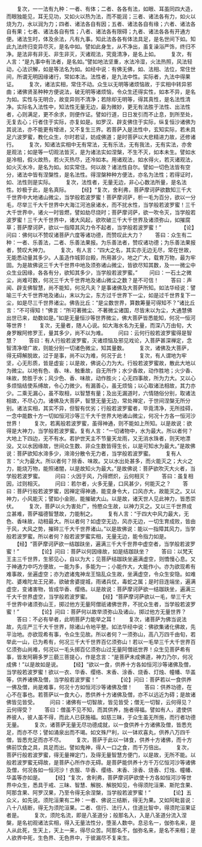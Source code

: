 <!-- { "loadSidebar": true } -->
　　复次，一一法有九种：一者、有体；二者、各各有法，如眼、耳虽同四大造，而眼独能见，耳无见功，又如火以热为法，而不能润；三者、诸法各有力，如火以烧为力，水以润为力；四者、诸法各自有因；五者、诸法各自有缘；六者、诸法各自有果；七者、诸法各自有性；八者、诸法各有限碍；九者、诸法各各有开通方便。诸法生时，体及余法，凡有九事。知此法各各有体法具足，是名世间下如。知此九法终归变异尽灭，是名中如。譬如此身生，从不净出，虽复澡浴严饰，终归不净。是法非有非无、非生非灭，灭诸观法，究竟清净，是名上如。
　　复次，有人言：“是九事中有法者，是名如。”譬如地法坚重，水法冷湿，火法热照，风法轻动，心法识解，如是等法名为如。如经中说：有佛无佛，如、法相、法位，常住世间，所谓无明因缘诸行，常如本法。法性者，是九法中性。实际者，九法中得果证。
　　复次，诸法实相，常住不动。众生以无明等诸烦恼故，于实相中转异邪曲；诸佛贤圣种种方便说法，破无明等诸烦恼，令众生还得实性，如本不异，是名为如。实性与无明合，故变异则不清净；若除却无明等，得其真性，是名法性清净。实际名入法性中，知法性无量无边，最为微妙，更无有法胜于法性、出法性者，心则满足，更不余求，则便作证。譬如行道，日日发引而不止息，到所至处，无复去心；行者住于实际，亦复如是。如罗汉、辟支佛住于实际，纵复恒沙诸佛为其说法，亦不能更有增进，又不复生三界。若菩萨入是法性中，玄知实际，若未具足六波罗蜜，教化众生，尔时若证，妨成佛道；是时菩萨以大悲精进力故，还修诸行。
　　复次，知诸法实相中无有常法，无有乐法，无有我法，无有实法，亦舍是观法；如是等一切观法皆灭，是为诸法实如涅槃，不生不灭，如本未生。譬如水是冷相，假火故热，若火灭热尽，还冷如本。用诸观法，如水得火，若灭诸观法，如火灭水冷，是名为如。如实常住。何以故？诸法性自尔。譬如一切色法皆有空分，诸法中皆有涅槃性，是名法性。得涅槃种种方便法，亦名为法性；若得证时，如、法性则是实际。
　　复次，法性者，无量无边，非心心数法所量，是名法性。妙极于此，是名真际。
　　【经】“复次，舍利弗，菩萨摩诃萨欲数知三千大千世界中大地诸山微尘，当学般若波罗蜜！菩萨摩诃萨，析一毛为百分，欲以一分毛，尽举三千大千世界中大海江河池泉诸水，而不扰水性，当学般若波罗蜜！三千大千世界中，诸火一时皆燃，譬如劫尽烧时；菩萨摩诃萨，欲一吹令灭，当学般若波罗蜜！三千大千世界中，诸大风起，欲吹破三千大千世界及诸须弥山，如摧腐草；菩萨摩诃萨，欲以一指障其风力令不起者，当学般若波罗蜜！”　　
　　【论】问曰：佛何以不赞叹诸菩萨六度等诸功德，而赞叹此大力？
　　答曰：众生有二种：一者、乐善法，二者、乐善法果报。为乐善法者，赞叹诸功德；为乐善法果报者，赞叹大神力。
　　复次，有人言：“四大之名，其实亦无边无尽，常在世故，无能悉动量其多少。人虽造作城郭台殿，所用甚少。地之广大，载育万物，最为牢固。为是故佛说三千大千世界中地及须弥诸山微尘，皆欲尽知其数，及一一微尘中众生业因缘，各各有分，欲知其多少，当学般若波罗蜜。”
　　问曰：一石土之微尘，尚难可数，何况三千大千世界地及诸山微尘之数？是不可信！
　　答曰：声闻、辟支佛智慧，尚不能知，何况凡夫？是事诸佛及大菩萨所知。如法华经说：譬喻三千大千世界地及诸山，末以为尘，东方过千世界下一尘，如是过千世界复下一尘，如是尽三千世界诸尘。佛告比丘：“是尘数世界，算数筹量可得知不？”诸比丘言：“不可得知！”佛言：“所可著微尘、不著微尘诸国，尽皆末以为尘，大通慧佛出世已来，劫数如是。”如是无量恒沙等世界微尘，佛大菩萨皆悉能知，何况一恒河等世界！
　　复次，无量者，随人心说。如大海水名为无量，而深八万由旬，大身罗睺阿修罗王，量其多少，尚不以为难。
　　问曰：云何行般若波罗蜜得是智慧？
　　答曰：有人行般若波罗蜜，灭诸烦恼及邪见戏论，入菩萨甚深禅定，念智清净增广故，则能分别一切诸色微尘，知其量数。
　　复次，诸佛及大菩萨，得无碍解脱故，过于是事，尚不以为难，何况于此！
　　复次，有人谓地为牢坚，心无形质，皆是虚妄；以是故，佛说心力为大。行般若波罗蜜故，散此大地以为微尘。以地有色、香、味、触重故，自无所作；水少香故，动作胜地；火少香、味故，势胜于水；风少色、香、味故，动作胜火；心无四事故，所为力大。又以心多烦恼结使系缚故，令心力微少。有漏善心，虽无烦恼；以心取诸法相故，其力亦少。二乘无漏心，虽不取相，以智慧有量；及出无漏道时，六情随俗分别，取诸法相故，不尽心力。诸佛及大菩萨，智慧无量无边，常处禅定，于世间涅槃无所分别。诸法实相，其实不异，但智有优劣；行般若波罗蜜者，毕竟清净，无所挂碍，一念中能数十方一切如恒河沙等三千大千世界大地诸山微尘，何况十方各一恒河沙世界！
　　复次，若离般若波罗蜜，虽得神通，则不能如上所知。以是故说：欲得是大神力，当学般若波罗蜜。复有人言：“一切诸物中，水为最大。所以者何？大地上下四边，无不有水。若护世天主不节量天龙雨，又无消水珠者，则天地漂没。又以水因缘故，世间众生数、非众生数皆得生长，以是可知水为最大。”是故佛说：菩萨欲知水渧多少，渧渧分散令无力者，当学般若波罗蜜。
　　复有人言：“火为最大。所以者何？除香、味故。又以水出处甚多，而火能灭之；大火之力，能烧万物，能照诸闇，以是故知火为最大。”是故佛说：菩萨欲吹灭大火者，当学般若波罗蜜。
　　问曰：火因于风，乃得燃炽，云何相灭？
　　答曰：虽复相因，过则相灭。
　　问曰：若尔者，火多无量，口风甚少，何能灭之？
　　答曰：菩萨行般若波罗蜜，因禅定得神通，能变身令大，口风亦大，故能灭之。又以神力，小风能灭；譬如小金刚，能摧破大山。以是故，诸天世人见此神力，皆悉崇伏。
　　复次，菩萨以火为害处广，怜愍众生故，以神力灭之。又以三千世界成立甚难，菩萨福德智慧故，力能制之。
　　复有人言：“于四大中风力最大，无色、香味故，动相最大。所以者何？如虚空无边，风亦无边，一切生育成败，皆由于风，大风之势，摧碎三千大千世界诸山。”以是故佛说：能以一指障其风力，当学般若波罗蜜。所以者何？般若波罗蜜实相，无量无边，能令指力如是。
　　【经】“菩萨摩诃萨欲一结跏趺坐，遍满三千大千世界中虚空者，当学般若波罗蜜！”　　
　　【论】问曰：菩萨以何因缘故，如是结跏趺坐？
　　答曰：以梵天王主三千世界，生邪见心，自以为大；见菩萨结跏趺坐遍满虚空，则憍慢心息。又于神通力中巧方便故，一能为多，多能为一；小能作大，大能作小。亦为欲现希有难事故，坐遍虚空；亦为遮诸鬼神龙王恼乱众生故，坐满虚空，令众生安隐。如难陀、婆难陀龙王兄弟，欲破舍婆提城，雨诸兵仗，毒蛇之属；是时目连端坐，遍满虚空，变诸害物，皆成华香、缨络。以是故说：菩萨摩诃萨欲一结跏趺坐，遍满三千大千世界虚空，当学般若波罗蜜。
　　【经】“菩萨摩诃萨欲以一毛，举三千大千世界中诸须弥山王，掷过他方无量阿僧祇诸佛世界，不扰众生者，当学般若波罗蜜！”　　
　　【论】问曰：菩萨何以故举须弥山及诸山，掷过他方无量世界？
　　答曰：不必有举者，此明菩萨力能举之耳！
　　复次，诸菩萨为佛当说法故，先庄严三千大千世界，除诸山令地平整。如法华经中说：佛欲集诸化佛故，先平治地。亦欲现希有事，令众生见故。所以者何？一须弥山，高八万四千由旬，若举此一山，已为希有，何况三千大千世界百亿须弥山！若以一毛举三千大千世界百亿须弥山尚难，何况以一毛头掷百亿须弥山过无量阿僧祇世界！众生见菩萨希有事，皆发阿耨多罗三藐三菩提心，作是念言：“是菩萨未成佛道，神力乃尔，何况成佛！”以是故如是说。
　　【经】“欲以一食，供养十方各如恒河沙等诸佛及僧，当学般若波罗蜜！欲以一衣、华香、缨络、末香、涂香、烧香、灯烛、幢幡、华盖等，供养诸佛及僧，当学般若波罗蜜！”　　
　　【论】问曰：菩萨若以一食供养一佛及僧，尚是难事，何况十方如恒河沙等诸佛及僧！
　　答曰：供养功德，在心不在事也。若菩萨以一食大心，悉供养十方诸佛及僧，亦不以远近为碍；是故诸佛皆见皆受。
　　问曰：诸佛有一切智故，皆见皆受；僧无一切智，云何得见？云何得受？
　　答曰：僧虽不见不知，而其供养，施者得福。譬如有人，遣使供养彼人，彼人虽不得，而此人已获施福。如慈三昧，于众生虽无所施，而行者功德无量。
　　复次，诸菩萨无量无尽功德成就，以一食供养十方诸佛及僧，皆悉充足，而亦不尽；譬如涌泉出而不竭。如文殊尸利，以一钵欢喜丸，供养八万四千僧，皆悉充足而亦不尽。
　　复次，菩萨于此以一钵食，供养十方诸佛，而十方佛前饮食之具，具足而出。譬如鬼神，得人一口之食，而千万倍出。
　　复次，菩萨行般若波罗蜜，得无量禅定门，及得无量智慧方便门，以是故，无所不能。以般若波罗蜜无碍故，是菩萨心所作亦无碍。是菩萨能供养十方千万亿恒河沙等诸佛及僧，何况各如一恒河沙！衣服、华香、缨络、末香、涂香、烧香、灯烛、幢幡、华盖等亦如是。
　　【经】“复次，舍利弗，菩萨摩诃萨欲使十方各如恒河沙等世界中众生，悉具于戒、三昧、智慧、解脱、解脱知见，令得须陀洹果、斯陀含果、阿那含果、阿罗汉果，乃至令得无余涅槃，当学般若波罗蜜！”　　
　　【论】五众义，如先说。须陀洹果有二种：一者、佛说三结断，得无为果。又如阿毗昙说：八十八结断，得无为须陀洹果。二者、信行、法行人，住道比智中，得须陀洹果证者是。
　　复次，须陀名流，即是八圣道分；般那名入，入是八圣道分流入涅槃，是名初观诸法实相，得入无量法性分，堕圣人数中。息忌名一，伽弥名来，是人从此死，生天上，天上一来，得尽众苦。阿那名不，伽弥名来，是名不来相；是人欲界中死，生色界、无色界中，于彼漏尽不复来生。
